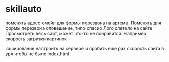 # skillauto
поменять адрес емейл для формы перезвона на артема,
Поменять для формы перезвона оповещение, типо спасио
Лого слетело на сайте
Просмотреть весь сайт, может что-то не понравится. Например скорость загрузки картинок

кэширование настроить на сервере и пробить еще раз скорость сайта
в урл чтобы не было index.html
